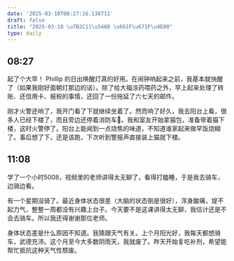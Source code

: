 ```yaml
---
date: '2025-03-10T08:27:16.136711'
draft: false
title: "2025-03-10 \u7B2C11\u5468 \u661F\u671F\u4E00"
type: daily
---
```


## 08:27

起了个大早！ Phillip 的日出唤醒灯真的好用。在闹钟响起来之前，我基本就快醒了（如果我刚好面朝灯那边的话）。除了给大福涂药喂药之外，早上起来处理了转账、还信用卡、报税的事情，还回了一份拖延了六七天的邮件。


刚才火警还响了，我开门看了下就继续坐着了。然而响了好久，我去阳台上看，很多人已经下楼了，而且旁边还停着消防车🚒。我和室友开始拿猫包，准备带着猫下楼，这时火警停了。阳台上能闻到一点烧焦的味道，不知道谁家起来做早饭烧糊了。事后想了下，还是该跑，下次听到警报声直接装上猫就下楼。


## 11:08

学了一个小时5008，视频里的老师讲得太无聊了，看得打瞌睡，于是我去骑车，边骑边看。


有一个星期没骑了。最近身体状态很差（大脑的状态倒是很好），浑身酸痛，提不起力气，整整一周都没有兴趣上台子。今天要不是这课讲得太无聊，我估计还是不会去骑车。所以我还得谢谢那位老师。


身体状态差是什么原因不知道。我猜跟天气有关。上个月阳光好，我每天都想骑车，武德充沛。这个月至今大多数阴雨天，我就废了。昨天开始复吃补剂，希望能帮忙抵抗这种天气性颓废。

